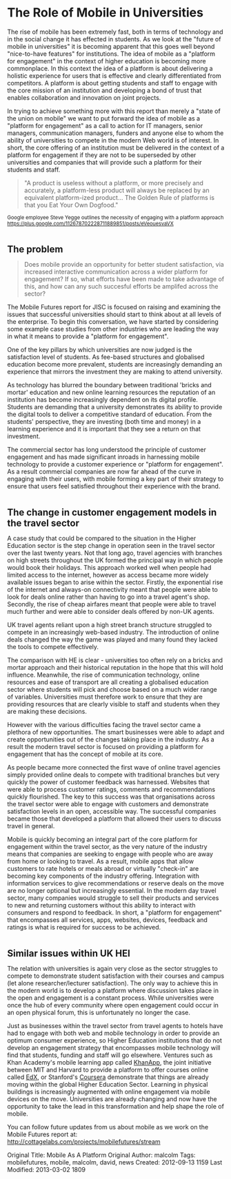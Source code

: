 <style type="text/css">
h2{margin-top:40px; margin-bottom:5px;}
</style>

<div class="row-fluid">
    <div class="hero-unit">
        <h1>The Role of Mobile in Universities</h1>
    </div>
</div>


<div class="row-fluid">
    <div class="span6">
        <p>The rise of mobile has been extremely fast, both in terms of technology and in the social change it has effected in students.  As we look at the "future of mobile in universities" it is becoming apparent that this goes well beyond "nice-to-have features" for institutions. The idea of mobile as a  "platform for engagement" in the context of higher education is becoming more commonplace.  In this context the idea of a platform is about delivering a holistic  experience for users that is effective and clearly differentiated from  competitors. A platform is about getting students and staff to engage  with the core mission of an institution and developing a bond of trust  that enables collaboration and innovation on joint projects. </p>
        <p>In trying to achieve something more with this report than merely a "state of the union on mobile" we want to put forward the idea of mobile as a "platform for engagement" as a call to action for IT managers, senior managers, communication managers, funders and anyone else to whom the ability of universities to compete in the modern Web world is of interest. In short, the core offering of an institution must be delivered in the context of a platform for engagement if they are not to be superseded by other universities and companies that will provide such a platform for their students and staff.</p>
      </div>
      <div class="span6">
        <div class="hero-unit">
            <blockquote>
             <p>"A  product is useless without a platform, or more precisely and  accurately, a platform-less product will always be replaced by an  equivalent platform-ized product... The Golden Rule of platforms is that  you Eat Your Own Dogfood."</p>
            </blockquote>
            <small>Google employee Steve Yegge outlines the necessity of engaging with a platform approach<br>
            <a href="https://plus.google.com/112678702228711889851/posts/eVeouesvaVX">https://plus.google.com/112678702228711889851/posts/eVeouesvaVX</a>
            </small>
        </div>
    </div>
</div>


## The problem

<blockquote class="well">
<p>Does mobile provide an opportunity for better student satisfaction, via increased interactive communication across a wider platform for engagement? If so, what efforts have been made to take advantage of this, and how can any such succesful efforts be amplifed across the sector?</p>
</blockquote>

The Mobile Futures report for JISC is focused on raising and examining the issues that successful universities should start to think about at all levels of the enterprise. To begin this conversation, we have started by considering some example case studies from other industries who are leading the way in what it means to provide a "platform for engagement". 

One of the key pillars by which universities are now judged is the satisfaction level of students. As fee-based structures and globalised education become more prevalent, students are increasingly demanding an experience that mirrors the investment they are making to attend university.

As technology has blurred the boundary between traditional 'bricks and mortar' education and new online learning resources the reputation of an institution has become increasingly dependent on its digital profile. Students are demanding that a university demonstrates its ability to provide the digital tools to deliver a competitive standard of education. From the students' perspective, they are investing (both time and money) in a learning experience and it is important that they see a return on that investment.

The commercial sector has long understood the principle of customer engagement and has made significant inroads in harnessing mobile technology to provide a customer experience or "platform for engagement". As a result commercial companies are now far ahead of the curve in engaging with their users, with  mobile forming a key part of their strategy to ensure that users feel satisfied throughout their experience with the brand.

## The change in customer engagement models in the travel sector

A case study that could be compared  to the situation in the Higher Education sector is the step change in operation seen in the travel sector over the last twenty years. Not that long ago, travel agencies with branches on high streets throughout the UK formed the principal way in which people would book their holidays. This approach worked well when people had limited access to the internet, however as access became more widely available issues began to arise within the sector. Firstly, the exponential rise of the internet and always-on connectivity meant that people were able to look for deals online rather than having to go into a travel agent's shop. Secondly, the rise of cheap airfares meant that people were able to travel much further and were able to consider deals offered by non-UK agents.

UK travel agents reliant upon a high street branch structure struggled to compete in an increasingly web-based industry. The introduction of online deals changed the way the game was played and many found they lacked the tools to compete effectively.

The comparison with HE is clear - universities too often rely on a bricks and mortar approach and their historical reputation in the hope that this will hold influence. Meanwhile, the rise of communication technology, online resources and ease of transport are all creating a globalised education sector where students will pick and choose based on a much wider range of variables. Universities must therefore work to ensure that they are providing resources that are clearly visible to staff and students when they are making these decisions.

However with the various difficulties facing the travel sector came a plethora of new opportunities. The smart businesses were able to adapt and create opportunities out of the changes taking place in the industry. As a result the modern travel sector is focused on providing a platform for engagement that has the concept of mobile at its core.

As people became more connected the first wave of online travel agencies simply provided online deals to compete with traditional branches but very quickly the power of customer feedback was harnessed. Websites that were able to process customer ratings, comments and recommendations quickly flourished. The key to this success was that organisations across the travel sector were able to engage with customers and demonstrate satisfaction levels in an open, accessible way. The successful companies became those that developed a platform that allowed their users to discuss travel in general.

Mobile is quickly becoming an integral part of the core platform for engagement within the travel sector, as the very nature of the industry means that companies are seeking to engage with people who are away from home or looking to travel. As a result, mobile apps that allow customers to rate hotels or meals abroad or virtually "check-in" are becoming key components of the industry offering. Integration with information services to give recommendations or reserve deals on the move are no longer optional but increasingly essential. In the modern day travel sector, many companies would struggle to sell their products and services to new and returning customers without this ability to interact with consumers and respond to feedback. In short, a "platform for engagement" that encompasses all services, apps, websites, devices, feedback and ratings is what is required for success to be achieved.

## Similar issues within UK HEI

The relation with universities is again very close as the sector struggles to compete to demonstrate student satisfaction with their courses and campus (let alone researcher/lecturer satisfaction). The only way to achieve this in the modern world is to develop a platform where discussion takes place in the open and engagement is a constant process. While universities were once the hub of every community where open engagement could occur in an open physical forum, this is unfortunately no longer the case. 

Just as businesses within the travel sector from travel agents to hotels have had to engage with both web and mobile technology in order to provide an optimum consumer experience, so Higher Education institutions that do not develop an engagement strategy that encompasses mobile technology will find that students, funding and staff will go elsewhere. Ventures such as Khan Academy's mobile learning app called [KhanApp](http://khanapp.com/), the joint initiative between MIT and Harvard to provide a platform to offer courses online called [EdX](https://www.edx.org/), or Stanford's [Coursera](https://www.coursera.org/) demonstrate that things are already moving within the global Higher Education Sector. Learning in physical buildings is increasingly augmented with online engagement via mobile devices on the move. Universities are already changing and now have the opportunity to take the lead in this transformation and help shape the role of mobile. 

<div class="well">You can follow future updates from us about mobile as we work on the Mobile Futures report at: <a href="http://cottagelabs.com/projects/mobilefutures/stream">http://cottagelabs.com/projects/mobilefutures/stream</a></div>












Original Title: Mobile As A Platform
Original Author: malcolm
Tags: mobilefutures, mobile, malcolm, david, news
Created: 2012-09-13 1159
Last Modified: 2013-03-02 1809
